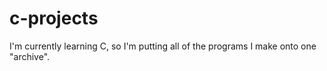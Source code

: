 # c-projects
I'm currently learning C, so I'm putting all of the programs I make onto one "archive".
